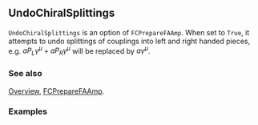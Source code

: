 ## UndoChiralSplittings

`UndoChiralSplittings` is an option of `FCPrepareFAAmp`. When set to `True`, it attempts to undo splittings of couplings into left and right handed pieces, e.g. $a P_L \gamma^\mu + a P_R \gamma^\mu$ will be replaced by $a \gamma^\mu$.

### See also

[Overview](Extra/FeynCalc.md), [FCPrepareFAAmp](FCPrepareFAAmp.md).

### Examples